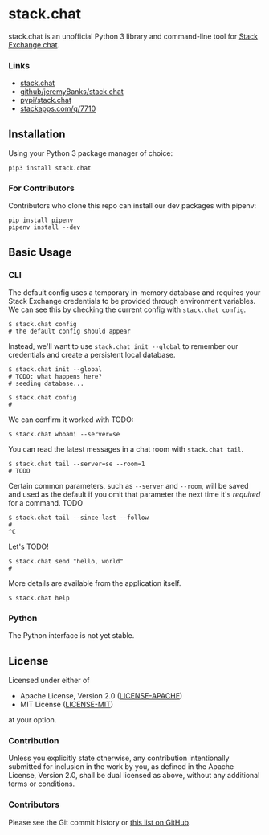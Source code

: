 stack.chat
==========

stack.chat is an unofficial Python 3 library and command-line tool
for [Stack Exchange chat](https://chat.stackexchange.com/faq).

### Links ###

- [stack.chat](https://stack.chat)
- [github/jeremyBanks/stack.chat](https://github.com/jeremyBanks/stack.chat)
- [pypi/stack.chat](https://pypi.python.org/pypi/stack.chat)
- [stackapps.com/q/7710](https://stackapps.com/q/7710)



Installation
------------

Using your Python 3 package manager of choice:

    pip3 install stack.chat

### For Contributors ###

Contributors who clone this repo can install our dev packages with pipenv:

    pip install pipenv
    pipenv install --dev



Basic Usage
-----------

### CLI ###

The default config uses a temporary in-memory database and requires your
Stack Exchange credentials to be provided through environment variables.
We can see this by checking the current config with `stack.chat config`.

    $ stack.chat config
    # the default config should appear

Instead, we'll want to use `stack.chat init --global` to remember our
credentials and create a persistent local database.

    $ stack.chat init --global
    # TODO: what happens here?
    # seeding database...

    $ stack.chat config
    #

We can confirm it worked with TODO:

    $ stack.chat whoami --server=se

You can read the latest messages in a chat room with `stack.chat tail`.

    $ stack.chat tail --server=se --room=1
    # TODO

Certain common parameters, such as `--server` and `--room`, will be
saved and used as the default if you omit that parameter the next time
it's *required* for a command. TODO

    $ stack.chat tail --since-last --follow
    #
    ^C

Let's TODO!

    $ stack.chat send "hello, world"
    #

More details are available from the application itself.

    $ stack.chat help

### Python ###

The Python interface is not yet stable.

License
-------

Licensed under either of

 - Apache License, Version 2.0 ([LICENSE-APACHE](LICENSE-APACHE))
 - MIT License ([LICENSE-MIT](LICENSE-MIT))

at your option.

### Contribution ###

Unless you explicitly state otherwise, any contribution intentionally
submitted for inclusion in the work by you, as defined in the Apache
License, Version 2.0, shall be dual licensed as above, without any
additional terms or conditions.

### Contributors ###

Please see the Git commit history or
[this list on GitHub](https://github.com/jeremyBanks/stack.chat/contributors).
